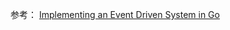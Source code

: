 参考： 
[Implementing an Event Driven System in Go](https://stephenafamo.com/blog/implementing-an-event-driven-system-in-go/)
